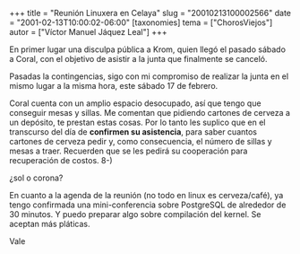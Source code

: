 +++
title = "Reunión Linuxera en Celaya"
slug = "20010213100002566"
date = "2001-02-13T10:00:02-06:00"
[taxonomies]
tema = ["ChorosViejos"]
autor = ["Víctor Manuel Jáquez Leal"]
+++

En primer lugar una disculpa pública a Krom, quien llegó el pasado
sábado a Coral, con el objetivo de asistir a la junta que finalmente se
canceló.

Pasadas la contingencias, sigo con mi compromiso de realizar la junta en
el mismo lugar a la misma hora, este sábado 17 de febrero.

Coral cuenta con un amplio espacio desocupado, así que tengo que
conseguir mesas y sillas. Me comentan que pidiendo cartones de cerveza a
un depósito, te prestan estas cosas. Por lo tanto les suplico que en el
transcurso del día de **confirmen su asistencia**, para saber cuantos
cartones de cerveza pedir y, como consecuencia, el número de sillas y
mesas a traer. Recuerden que se les pedirá su cooperación para
recuperación de costos. 8-)

¿sol o corona?

En cuanto a la agenda de la reunión (no todo en linux es cerveza/café),
ya tengo confirmada una mini-conferencia sobre PostgreSQL de alrededor
de 30 minutos. Y puedo preparar algo sobre compilación del kernel. Se
aceptan más pláticas.

Vale

